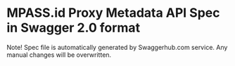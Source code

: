 # MPASS.id Proxy Metadata API Spec in Swagger 2.0 format
Note! Spec file is automatically generated by Swaggerhub.com service. Any manual changes will be overwritten. 
